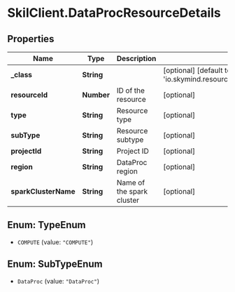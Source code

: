 # SkilClient.DataProcResourceDetails

## Properties

Name | Type | Description | Notes
------------ | ------------- | ------------- | -------------
**_class** | **String** |  | [optional] [default to &#39;io.skymind.resource.model.subtypes.compute.DataProcResourceDetails&#39;]
**resourceId** | **Number** | ID of the resource | [optional] 
**type** | **String** | Resource type | [optional] 
**subType** | **String** | Resource subtype | [optional] 
**projectId** | **String** | Project ID | [optional] 
**region** | **String** | DataProc region | [optional] 
**sparkClusterName** | **String** | Name of the spark cluster | [optional] 



## Enum: TypeEnum


* `COMPUTE` (value: `"COMPUTE"`)





## Enum: SubTypeEnum


* `DataProc` (value: `"DataProc"`)




